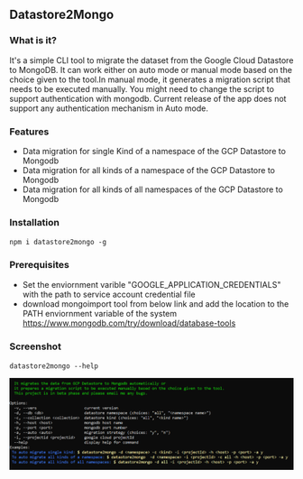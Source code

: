 ## Datastore2Mongo

### What is it?
   It's a simple CLI tool to migrate the dataset from the Google Cloud Datastore to MongoDB. It can work either on auto mode or manual mode based on the choice given to the tool.In manual mode, it generates a migration script that needs to be executed manually. You might need to change the script to support authentication with mongodb. Current release of the app does not support any authentication mechanism in Auto mode.
### Features
 - Data migration for single Kind of a namespace of the GCP Datastore to Mongodb
 - Data migration for all kinds of a namespace of the GCP Datastore to Mongodb
 - Data migration for all kinds of all namespaces of the GCP Datastore to Mongodb 

### Installation
 ``` 
 npm i datastore2mongo -g
 ```
### Prerequisites
- Set the enviornment varible "GOOGLE_APPLICATION_CREDENTIALS" with the path to service account credential file
- download mongoimport tool from below link and add the location to the PATH enviornment variable of the system 
  https://www.mongodb.com/try/download/database-tools
### Screenshot
```
datastore2mongo --help
```
![Alt text](https://github.com/anshubana/datastore2mongo/blob/main/screenshots/screenshot1.PNG?raw=true "Title")



